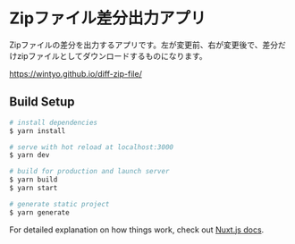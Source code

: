 # Zipファイル差分出力アプリ

Zipファイルの差分を出力するアプリです。左が変更前、右が変更後で、差分だけzipファイルとしてダウンロードするものになります。

https://wintyo.github.io/diff-zip-file/

## Build Setup

``` bash
# install dependencies
$ yarn install

# serve with hot reload at localhost:3000
$ yarn dev

# build for production and launch server
$ yarn build
$ yarn start

# generate static project
$ yarn generate
```

For detailed explanation on how things work, check out [Nuxt.js docs](https://nuxtjs.org).
